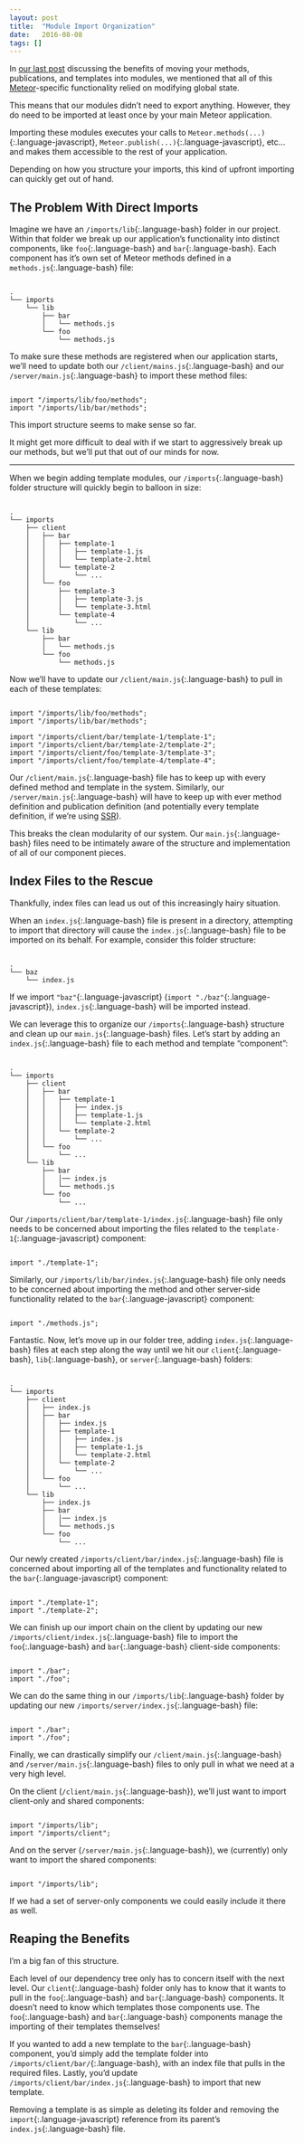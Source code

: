```yaml
---
layout: post
title:  "Module Import Organization"
date:   2016-08-08
tags: []
---
```


In [our last post](/blog/2016/08/01/method-imports-and-exports/) discussing the benefits of moving your methods, publications, and templates into modules, we mentioned that all of this [Meteor](https://www.meteor.com/)-specific functionality relied on modifying global state.

This means that our modules didn’t need to export anything. However, they do need to be imported at least once by your main Meteor application.

Importing these modules executes your calls to `Meteor.methods(...)`{:.language-javascript}, `Meteor.publish(...)`{:.language-javascript}, etc… and makes them accessible to the rest of your application.

Depending on how you structure your imports, this kind of upfront importing can quickly get out of hand.

## The Problem With Direct Imports

Imagine we have an `/imports/lib`{:.language-bash} folder in our project. Within that folder we break up our application’s functionality into distinct components, like `foo`{:.language-bash} and `bar`{:.language-bash}. Each component has it’s own set of Meteor methods defined in a `methods.js`{:.language-bash} file:

<pre class='language-bash'><code class='language-bash'>
.
└── imports
    └── lib
        ├── bar
        │   └── methods.js
        └── foo
            └── methods.js
</code></pre>

To make sure these methods are registered when our application starts, we’ll need to update both our `/client/mains.js`{:.language-bash} and our `/server/main.js`{:.language-bash} to import these method files:

<pre class='language-javascript'><code class='language-javascript'>
import "/imports/lib/foo/methods";
import "/imports/lib/bar/methods";
</code></pre>

This import structure seems to make sense so far.

It might get more difficult to deal with if we start to aggressively break up our methods, but we’ll put that out of our minds for now.

---- 

When we begin adding template modules, our `/imports`{:.language-bash} folder structure will quickly begin to balloon in size:

<pre class='language-bash'><code class='language-bash'>
.
└── imports
    ├── client
    │   ├── bar
    │   │   ├── template-1
    │   │   │   ├── template-1.js
    │   │   │   └── template-2.html
    │   │   └── template-2
    │   │       └── ...
    │   └── foo
    │       ├── template-3
    │       │   ├── template-3.js
    │       │   └── template-3.html
    │       └── template-4
    │           └── ...
    └── lib
        ├── bar
        │   └── methods.js
        └── foo
            └── methods.js
</code></pre>

Now we’ll have to update our `/client/main.js`{:.language-bash} to pull in each of these templates:

<pre class='language-javascript'><code class='language-javascript'>
import "/imports/lib/foo/methods";
import "/imports/lib/bar/methods";

import "/imports/client/bar/template-1/template-1";
import "/imports/client/bar/template-2/template-2";
import "/imports/client/foo/template-3/template-3";
import "/imports/client/foo/template-4/template-4";
</code></pre>

Our `/client/main.js`{:.language-bash} file has to keep up with every defined method and template in the system. Similarly, our `/server/main.js`{:.language-bash} will have to keep up with ever method definition and publication definition (and potentially every template definition, if we’re using [SSR](https://meteorhacks.com/server-side-rendering/)).

This breaks the clean modularity of our system. Our `main.js`{:.language-bash} files need to be intimately aware of the structure and implementation of all of our component pieces.

## Index Files to the Rescue

Thankfully, index files can lead us out of this increasingly hairy situation.

When an `index.js`{:.language-bash} file is present in a directory, attempting to import that directory will cause the `index.js`{:.language-bash} file to be imported on its behalf. For example, consider this folder structure:

<pre class='language-bash'><code class='language-bash'>
.
└── baz
    └── index.js
</code></pre>

If we import `"baz"`{:.language-javascript} (`import "./baz"`{:.language-javascript}), `index.js`{:.language-bash} will be imported instead.

We can leverage this to organize our `/imports`{:.language-bash} structure and clean up our `main.js`{:.language-bash} files. Let’s start by adding an `index.js`{:.language-bash} file to each method and template “component”:

<pre class='language-bash'><code class='language-bash'>
.
└── imports
    ├── client
    │   ├── bar
    │   │   ├── template-1
    │   │   │   ├── index.js
    │   │   │   ├── template-1.js
    │   │   │   └── template-2.html
    │   │   └── template-2
    │   │       └── ...
    │   └── foo
    │       └── ...
    └── lib
        ├── bar
        │   │── index.js
        │   └── methods.js
        └── foo
            └── ...
</code></pre>

Our `/imports/client/bar/template-1/index.js`{:.language-bash} file only needs to be concerned about importing the files related to the `template-1`{:.language-javascript} component:

<pre class='language-javascript'><code class='language-javascript'>
import "./template-1";
</code></pre>

Similarly, our `/imports/lib/bar/index.js`{:.language-bash} file only needs to be concerned about importing the method and other server-side functionality related to the `bar`{:.language-javascript} component:

<pre class='language-javascript'><code class='language-javascript'>
import "./methods.js";
</code></pre>

Fantastic. Now, let’s move up in our folder tree, adding `index.js`{:.language-bash} files at each step along the way until we hit our `client`{:.language-bash}, `lib`{:.language-bash}, or `server`{:.language-bash} folders:

<pre class='language-bash'><code class='language-bash'>
.
└── imports
    ├── client
    │   ├── index.js
    │   ├── bar
    │   │   ├── index.js
    │   │   ├── template-1
    │   │   │   ├── index.js
    │   │   │   ├── template-1.js
    │   │   │   └── template-2.html
    │   │   └── template-2
    │   │       └── ...
    │   └── foo
    │       └── ...
    └── lib
        ├── index.js
        ├── bar
        │   │── index.js
        │   └── methods.js
        └── foo
            └── ...
</code></pre>

Our newly created `/imports/client/bar/index.js`{:.language-bash} file is concerned about importing all of the templates and functionality related to the `bar`{:.language-javascript} component:

<pre class='language-javascript'><code class='language-javascript'>
import "./template-1";
import "./template-2";
</code></pre>

We can finish up our import chain on the client by updating our new `/imports/client/index.js`{:.language-bash} file to import the `foo`{:.language-bash} and `bar`{:.language-bash} client-side components:

<pre class='language-javascript'><code class='language-javascript'>
import "./bar";
import "./foo";
</code></pre>

We can do the same thing in our `/imports/lib`{:.language-bash} folder by updating our new `/imports/server/index.js`{:.language-bash} file:

<pre class='language-javascript'><code class='language-javascript'>
import "./bar";
import "./foo";
</code></pre>

Finally, we can drastically simplify our `/client/main.js`{:.language-bash} and `/server/main.js`{:.language-bash} files to only pull in what we need at a very high level.

On the client (`/client/main.js`{:.language-bash}), we’ll just want to import client-only and shared components:

<pre class='language-javascript'><code class='language-javascript'>
import "/imports/lib";
import "/imports/client";
</code></pre>

And on the server (`/server/main.js`{:.language-bash}), we (currently) only want to import the shared components:

<pre class='language-javascript'><code class='language-javascript'>
import "/imports/lib";
</code></pre>

If we had a set of server-only components we could easily include it there as well.

## Reaping the Benefits

I’m a big fan of this structure.

Each level of our dependency tree only has to concern itself with the next level. Our `client`{:.language-bash} folder only has to know that it wants to pull in the `foo`{:.language-bash} and `bar`{:.language-bash} components. It doesn’t need to know which templates those components use. The `foo`{:.language-bash} and `bar`{:.language-bash} components manage the importing of their templates themselves!

If you wanted to add a new template to the `bar`{:.language-bash} component, you’d simply add the template folder into `/imports/client/bar/`{:.language-bash}, with an index file that pulls in the required files. Lastly, you’d update `/imports/client/bar/index.js`{:.language-bash} to import that new template.

Removing a template is as simple as deleting its folder and removing the `import`{:.language-javascript} reference from its parent’s `index.js`{:.language-bash} file.
